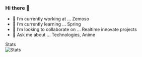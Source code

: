 ### Hi there 👋

- 🔭 I’m currently working at ... Zemoso
- 🌱 I’m currently learning ... Spring
- 👯 I’m looking to collaborate on ... Realtime innovate projects
- 💬 Ask me about ... Technologies, Anime
<!--
- 🤔 I’m looking for help with ... 
- -->

<!--
- 📫 How to reach me: ...
- 😄 Pronouns: ...
- 
- ⚡ Fun fact: ...
- -->
Stats               
![Stats](https://github-readme-stats.vercel.app/api?username=anuragganji&show_icons=true&theme=dracula)
